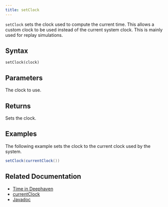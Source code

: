 ```yaml
---
title: setClock
---
```


`setClock` sets the clock used to compute the current time. This allows a custom clock to be used instead of the current system clock. This is mainly used for replay simulations.

## Syntax

```
setClock(clock)
```

## Parameters

<ParamTable>
<Param name="clock" type="Clock">

The clock to use.

</Param>
</ParamTable>

## Returns

Sets the clock.

## Examples

The following example sets the clock to the current clock used by the system.

```groovy order=null
setClock(currentClock())
```

## Related Documentation

- [Time in Deephaven](../../../conceptual/time-in-deephaven.md)
- [currentClock](../datetime/currentClock.md)
- [Javadoc](https://deephaven.io/core/javadoc/io/deephaven/time/DateTimeUtils.html#setClock(io.deephaven.base.clock.Clock))
